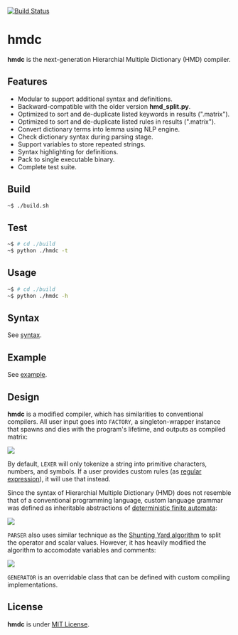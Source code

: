[![Build Status](https://travis-ci.org/initbar/hmdc.svg?branch=master)](https://travis-ci.org/initbar/hmdc)

# hmdc

**hmdc** is the next-generation Hierarchial Multiple Dictionary (HMD) compiler.

## Features

- Modular to support additional syntax and definitions.
- Backward-compatible with the older version **hmd_split.py**.
- Optimized to sort and de-duplicate listed keywords in results (".matrix").
- Optimized to sort and de-duplicate listed rules in results (".matrix").
- Convert dictionary terms into lemma using NLP engine.
- Check dictionary syntax during parsing stage.
- Support variables to store repeated strings.
- Syntax highlighting for definitions.
- Pack to single executable binary.
- Complete test suite.

## Build

```bash
~$ ./build.sh
```

## Test

```bash
~$ # cd ./build
~$ python ./hmdc -t
```

## Usage

```bash
~$ # cd ./build
~$ python ./hmdc -h
```

## Syntax

See [syntax](./docs/SYNTAX.md).

## Example

See [example](./docs/EXAMPLE.md).

## Design

**hmdc** is a modified compiler, which has similarities to conventional compilers. All user input goes into `FACTORY`, a singleton-wrapper instance that spawns and dies with the program's lifetime, and outputs as compiled matrix:

![](https://hmdc.surge.sh/design.png)

By default, `LEXER` will only tokenize a string into primitive characters, numbers, and symbols. If a user provides custom rules (as [regular expression](https://wikipedia.org/wiki/Regular_expression)), it will use that instead.

Since the syntax of Hierarchial Multiple Dictionary (HMD) does not resemble that of a conventional programming language, custom language grammar was defined as inheritable abstractions of [deterministic finite automata](https://wikipedia.org/wiki/Deterministic_finite_automaton):

![](https://hmdc.surge.sh/automata.png)

`PARSER` also uses similar technique as the [Shunting Yard algorithm](https://wikipedia.org/wiki/Shunting-yard_algorithm) to split the operator and scalar values. However, it has heavily modified the algorithm to accomodate variables and comments:

![](https://hmdc.surge.sh/shuntingyard.svg)

`GENERATOR` is an overridable class that can be defined with custom compiling implementations.

## License

**hmdc** is under [MIT License](./LICENSE.md).
